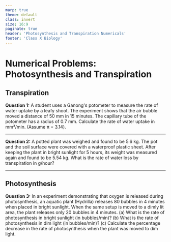 ```yaml
---
marp: true
theme: default
class: invert
size: 16:9
paginate: true
header: 'Photosynthesis and Transpiration Numericals'
footer: 'Class X Biology'
---
```


# Numerical Problems: Photosynthesis and Transpiration

## Transpiration

**Question 1:** A student uses a Ganong's potometer to measure the rate of water uptake by a leafy shoot. The experiment shows that the air bubble moved a distance of 50 mm in 15 minutes. The capillary tube of the potometer has a radius of 0.7 mm. Calculate the rate of water uptake in mm³/min. (Assume π = 3.14).

---

**Question 2:** A potted plant was weighed and found to be 5.6 kg. The pot and the soil surface were covered with a waterproof plastic sheet. After keeping the plant in bright sunlight for 5 hours, its weight was measured again and found to be 5.54 kg. What is the rate of water loss by transpiration in g/hour?

---

## Photosynthesis

**Question 3:** In an experiment demonstrating that oxygen is released during photosynthesis, an aquatic plant (Hydrilla) releases 80 bubbles in 4 minutes when placed in bright sunlight. When the same setup is moved to a dimly lit area, the plant releases only 20 bubbles in 4 minutes.
(a) What is the rate of photosynthesis in bright sunlight (in bubbles/min)?
(b) What is the rate of photosynthesis in dim light (in bubbles/min)?
(c) Calculate the percentage decrease in the rate of photosynthesis when the plant was moved to dim light.
